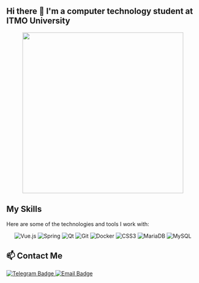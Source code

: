 ## Hi there 👋 I'm a computer technology student at ITMO University

<div align="center">
  <img src="https://github-readme-stats.vercel.app/api/top-langs/?username=Vitaliy-X&langs_count=10&layout=compact&theme=merko" width="420px"/>
</div>

## My Skills

Here are some of the technologies and tools I work with:

<div align="center">
  <img src="https://img.shields.io/badge/Vue.js-4FC08D?style=for-the-badge&logo=vue.js&logoColor=white" alt="Vue.js"/>
  <img src="https://img.shields.io/badge/Spring-6DB33F?style=for-the-badge&logo=spring&logoColor=white" alt="Spring"/>
  <img src="https://img.shields.io/badge/Qt-41CD52?style=for-the-badge&logo=qt&logoColor=white" alt="Qt"/>
  <img src="https://img.shields.io/badge/Git-FFD700?style=for-the-badge&logo=git&logoColor=white" alt="Git"/>
  <img src="https://img.shields.io/badge/Docker-2496ED?style=for-the-badge&logo=docker&logoColor=white" alt="Docker"/>
  <img src="https://img.shields.io/badge/CSS3-1572B6?style=for-the-badge&logo=css3&logoColor=white" alt="CSS3"/>
  <img src="https://img.shields.io/badge/MariaDB-4479A1?style=for-the-badge&logo=mariadb&logoColor=white" alt="MariaDB"/>
  <img src="https://img.shields.io/badge/MySQL-003545?style=for-the-badge&logo=mysql&logoColor=white" alt="MySQL"/>
</div>

## 📫 Contact Me

<div id="badges">
<!--     <a href="soon...">
      <img src="https://img.shields.io/badge/LinkedIn-blue?style=for-the-badge&logo=linkedin&logoColor=white" alt="LinkedIn Badge"/>
    </a> -->
    <a href="https://t.me/vitality_x_0">
      <img src="https://img.shields.io/badge/Telegram-green?style=for-the-badge&logo=telegram&logoColor=white" alt="Telegram Badge"/>
    </a>
    <a href="mailto:vitaliyx269@gmail.com">
      <img src="https://img.shields.io/badge/Email-4FC08D?style=for-the-badge&logo=gmail&logoColor=white" alt="Email Badge"/>
    </a>
</div>
